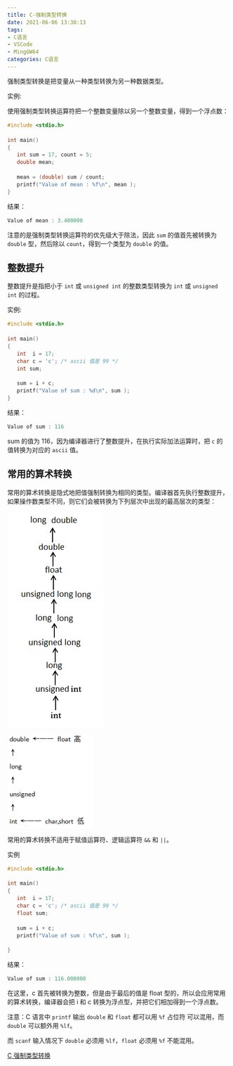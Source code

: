 ```yaml
---
title: C-强制类型转换
date: 2021-06-06 13:38:13
tags:
- C语言
- VSCode
- MingGW64
categories: C语言
---
```


强制类型转换是把变量从一种类型转换为另一种数据类型。

实例:

使用强制类型转换运算符把一个整数变量除以另一个整数变量，得到一个浮点数：

```c
#include <stdio.h>
 
int main()
{
   int sum = 17, count = 5;
   double mean;
 
   mean = (double) sum / count;
   printf("Value of mean : %f\n", mean ); 
}
```

结果：

```c
Value of mean : 3.400000
```

注意的是强制类型转换运算符的优先级大于除法，因此 `sum` 的值首先被转换为 `double` 型，然后除以 `count`，得到一个类型为 `double` 的值。

## 整数提升

整数提升是指把小于 `int` 或 `unsigned int` 的整数类型转换为 `int` 或 `unsigned int` 的过程。

实例:

```c
#include <stdio.h>
 
int main()
{
   int  i = 17;
   char c = 'c'; /* ascii 值是 99 */
   int sum;
 
   sum = i + c;
   printf("Value of sum : %d\n", sum );
}
```

结果：

```c
Value of sum : 116
```

sum 的值为 116，因为编译器进行了整数提升，在执行实际加法运算时，把 `c` 的值转换为对应的 `ascii` 值。

## 常用的算术转换

常用的算术转换是隐式地把值强制转换为相同的类型。编译器首先执行整数提升，如果操作数类型不同，则它们会被转换为下列层次中出现的最高层次的类型：

![usual_arithmetic_conversion.png](/img/usual_arithmetic_conversion.png)

![img1.png](/img/img1.png)

常用的算术转换不适用于赋值运算符、逻辑运算符 `&&` 和 `||`。

实例

```c
#include <stdio.h>
 
int main()
{
   int  i = 17;
   char c = 'c'; /* ascii 值是 99 */
   float sum;
 
   sum = i + c;
   printf("Value of sum : %f\n", sum );
 
}
```

结果：

```c
Value of sum : 116.000000
```

在这里，c 首先被转换为整数，但是由于最后的值是 float 型的，所以会应用常用的算术转换，编译器会把 i 和 c 转换为浮点型，并把它们相加得到一个浮点数。

注意：C 语言中 `printf` 输出 `double` 和 `float` 都可以用 `%f` 占位符 可以混用，而 `double` 可以额外用 `%lf`。

而 `scanf` 输入情况下 `double` 必须用 `%lf`，`float` 必须用 `%f` 不能混用。

[C 强制类型转换](https://www.runoob.com/cprogramming/c-type-casting.html)